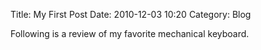 Title: My First Post
Date: 2010-12-03 10:20
Category: Blog

Following is a review of my favorite mechanical keyboard.



